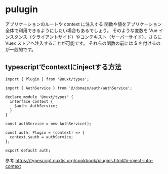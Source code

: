 # pulugin

アプリケーションのルートや context に注入する
関数や値をアプリケーション全体で利用できるようにしたい場合もあるでしょう。 そのような変数を Vue インスタンス（クライアントサイド）やコンテキスト（サーバーサイド）、さらに Vuex ストアへ注入することが可能です。 それらの関数の前には $ を付けるのが一般的です。


## typescriptでcontextにinjectする方法

```
import { Plugin } from '@nuxt/types';

import { AuthService } from '@/domain/auth/authService';

declare module '@nuxt/types' {
  interface Context {
    $auth: AuthService;
  }
}

const authService = new AuthService();

const auth: Plugin = (context) => {
  context.$auth = authService;
};

export default auth;
```

参考
https://typescript.nuxtjs.org/cookbook/plugins.html#ii-inject-into-context
